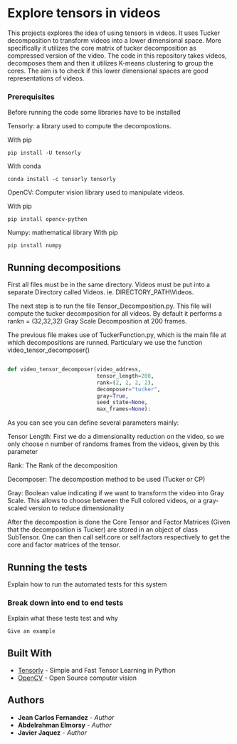 # Explore tensors in videos

This projects explores the idea of using tensors in videos. It uses Tucker decomposition to transform videos into a lower dimensional space. More specifically it utilizes the core matrix of tucker decomposition  as compressed version of the video. The code in this repository takes videos, decomposes them and then it utilizes K-means clustering to group the cores. The aim is to check if this lower dimensional spaces are good representations of videos.


### Prerequisites

Before running the code some libraries have to be installed

Tensorly: a library used to compute the decompostions.

With pip 
```
pip install -U tensorly
```

With conda

```
conda install -c tensorly tensorly
```

OpenCV: Computer vision library used to manipulate videos.

With pip 
```
pip install opencv-python
```

Numpy: mathematical library
With pip 
```
pip install numpy
```

## Running decompositions

First all files must be in the same directory. Videos must be put into a separate Directory called Videos. ie. DIRECTORY_PATH\Videos.

The next step is to run the file Tensor_Decomposition.py. This file will compute the tucker decomposition for all videos. By default it performs a rankn = (32,32,32) Gray Scale Decomposition at 200 frames.

The previous file makes use of TuckerFunction.py, which is the main file at which decompositions are runned. Particulary we use the function video_tensor_decomposer()
```python

def video_tensor_decomposer(video_address,
                            tensor_length=200,
                            rank=(2, 2, 2, 2),
                            decomposer="tucker",
                            gray=True,
                            seed_state=None,
                            max_frames=None):
```
As you can see you can define several parameters mainly:

Tensor Length: First we do a dimensionality reduction on the video, so we only choose n number of randoms frames from the videos, given by this parameter

Rank: The Rank of the decomposition

Decomposer: The decompostion method to be used (Tucker or CP) 

Gray: Boolean value indicating if we want to transform the video into Gray Scale. This allows to choose between the Full colored videos, or a gray-scaled version to reduce dimensionality


After the decompostion is done the Core Tensor and Factor Matrices (Given that the decomposition is Tucker) are stored in an object of class SubTensor. One can then call self.core or self.factors respectively to get the core  and factor matrices of the tensor.

## Running the tests

Explain how to run the automated tests for this system

### Break down into end to end tests

Explain what these tests test and why

```
Give an example
```

## Built With

* [Tensorly](http://tensorly.org/) - Simple and Fast Tensor Learning in Python
* [OpenCV](https://opencv.org/) - Open Source computer vision


## Authors

* **Jean Carlos Fernandez** - *Author* 
* **Abdelrahman Elmorsy** - *Author* 
* **Javier Jaquez** - *Author* 


